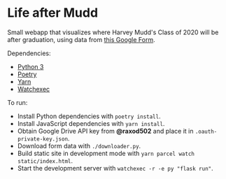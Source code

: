 # Life after Mudd

Small webapp that visualizes where Harvey Mudd's Class of 2020 will be
after graduation, using data from [this Google
Form](https://forms.gle/PqEHTjpBDGBXfH4W8).

Dependencies:

* [Python 3](https://www.python.org/)
* [Poetry](https://python-poetry.org/)
* [Yarn](https://yarnpkg.com/lang/en/)
* [Watchexec](https://github.com/watchexec/watchexec)

To run:

* Install Python dependencies with `poetry install`.
* Install JavaScript dependencies with `yarn install`.
* Obtain Google Drive API key from **@raxod502** and place it in
  `.oauth-private-key.json`.
* Download form data with `./downloader.py`.
* Build static site in development mode with `yarn parcel watch
  static/index.html`.
* Start the development server with `watchexec -r -e py "flask run"`.
